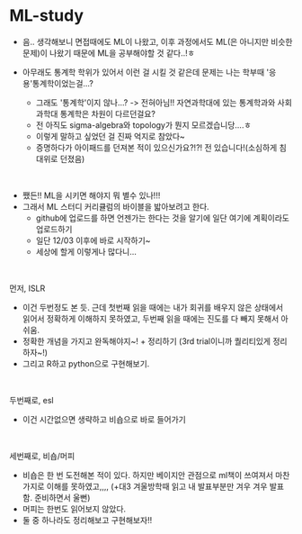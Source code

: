# ML-study

- 음.. 생각해보니 면접때에도 ML이 나왔고, 이후 과정에서도 ML(은 아니지만 비슷한 문제)이 나왔기 때문에 ML을 공부해야할 것 같다..!ㅎ

- 아무래도 통계학 학위가 있어서 이런 걸 시킬 것 같은데 문제는 나는 학부때 '응용'통계학이었는걸...?
  - 그래도 '통계학'이지 않나...? -> 전혀아님!! 자연과학대에 있는 통계학과와 사회과학대 통계학은 차원이 다르던걸요? 
  - 전 아직도 sigma-algebra와 topology가 뭔지 모르겠습니당....ㅎ 
  - 이렇게 말하고 싶었던 걸 진짜 억지로 참았다~ 
  + 증명하다가 아이패드를 던져본 적이 있으신가요?!?! 전 있습니다!(소심하게 침대위로 던졌음)

</br>

- 쨌든!! ML을 시키면 해야지 뭐 별수 있나!!!
- 그래서 ML 스터디 커리큘럼의 바이블을 밟아보려고 한다.
  - github에 업로드를 하면 언젠가는 한다는 것을 알기에 일단 여기에 계획이라도 업로드하기
  - 일단 12/03 이후에 바로 시작하기~
  - 세상에 할게 이렇게나 많다니...

</br>

먼저, ISLR
  - 이건 두번정도 본 듯. 근데 첫번째 읽을 때에는 내가 회귀를 배우지 않은 상태에서 읽어서 정확하게 이해하지 못하였고, 두번째 읽을 때에는 진도를 다 빼지 못해서 아쉬움.
  - 정확한 개념을 가지고 완독해야지~! + 정리하기 (3rd trial이니까 퀄리티있게 정리하자~!)
  - 그리고 R하고 python으로 구현해보기.

</br>

두번째로, esl
  - 이건 시간없으면 생략하고 비숍으로 바로 들어가기

</br>

세번째로, 비숍/머피
  - 비숍은 한 번 도전해본 적이 있다. 하지만 베이지안 관점으로 ml책이 쓰여져서 마찬가지로 이해를 못하였고,,,, (+대3 겨울방학때 읽고 내 발표부분만 겨우 겨우 발표함. 준비하면서 울뻔)
  - 머피는 한번도 읽어보지 않았다.
  - 둘 중 하나라도 정리해보고 구현해보자!!


